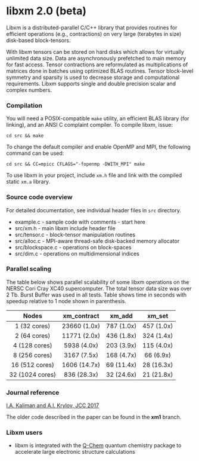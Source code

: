 # libxm 2.0 (beta)

Libxm is a distributed-parallel C/C++ library that provides routines for
efficient operations (e.g., contractions) on very large (terabytes in size)
disk-based block-tensors.

With libxm tensors can be stored on hard disks which allows for virtually
unlimited data size. Data are asynchronously prefetched to main memory for fast
access. Tensor contractions are reformulated as multiplications of matrices
done in batches using optimized BLAS routines. Tensor block-level symmetry and
sparsity is used to decrease storage and computational requirements. Libxm
supports single and double precision scalar and complex numbers.

### Compilation

You will need a POSIX-compatible `make` utility, an efficient BLAS library (for
linking), and an ANSI C complaint compiler. To compile libxm, issue:

    cd src && make

To change the default compiler and enable OpenMP and MPI, the following command
can be used:

    cd src && CC=mpicc CFLAGS="-fopenmp -DWITH_MPI" make

To use libxm in your project, include `xm.h` file and link with the compiled
static `xm.a` library.

### Source code overview

For detailed documentation, see individual header files in `src` directory.

- example.c - sample code with comments - start here
- src/xm.h - main libxm include header file
- src/tensor.c - block-tensor manipulation routines
- src/alloc.c - MPI-aware thread-safe disk-backed memory allocator
- src/blockspace.c - operations on block-spaces
- src/dim.c - operations on multidimensional indices

### Parallel scaling

The table below shows parallel scalability of some libxm operations on the
NERSC Cori Cray XC40 supercomputer. The total tensor data size was over 2 Tb.
Burst Buffer was used in all tests. Table shows time in seconds with speedup
relative to 1 node shown in parenthesis.

|      Nodes      |  xm\_contract  |   xm\_add   |   xm\_set   |
|:---------------:|:--------------:|:-----------:|:-----------:|
|  1 (32 cores)   |  23660 (1.0x)  | 787 (1.0x)  | 457 (1.0x)  |
|  2 (64 cores)   |  11771 (2.0x)  | 436 (1.8x)  | 324 (1.4x)  |
|  4 (128 cores)  |   5938 (4.0x)  | 203 (3.9x)  | 115 (4.0x)  |
|  8 (256 cores)  |   3167 (7.5x)  | 168 (4.7x)  |  66 (6.9x)  |
| 16 (512 cores)  |   1606 (14.7x) |  69 (11.4x) |  28 (16.3x) |
| 32 (1024 cores) |    836 (28.3x) |  32 (24.6x) |  21 (21.8x) |

### Journal reference

[I.A. Kaliman and A.I. Krylov, JCC 2017](https://dx.doi.org/10.1002/jcc.24713)

The older code described in the paper can be found in the **xm1** branch.

### Libxm users

- libxm is integrated with the [Q-Chem](http://www.q-chem.com) quantum
  chemistry package to accelerate large electronic structure calculations
